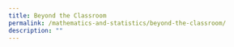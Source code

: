 ```yaml
---
title: Beyond the Classroom
permalink: /mathematics-and-statistics/beyond-the-classroom/
description: ""
---
```

